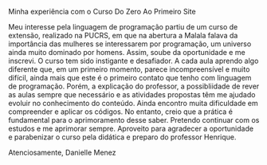 Minha experiência com o Curso Do Zero Ao Primeiro Site

Meu interesse pela linguagem de programação partiu de um curso de extensão, realizado na PUCRS, em que na abertura a Malala falava da importância das mulheres se interessarem por programação, um universo ainda muito dominado por homens.
Assim, soube da oportunidade e me inscrevi.
O curso tem sido instigante e desafiador. A cada aula aprendo algo diferente que, em um primeiro momento, parece incompreensível e muito difícil, ainda mais que este é o primeiro contato que tenho com linguagem de programação. Porém, a explicação do professor, a possibliidade de rever as aulas sempre que necessário e as atividades propostas têm me ajudado evoluir no conhecimento do conteúdo.
Ainda encontro muita dificuldade em compreender e aplicar os códigos. No entanto, creio que a prática é fundamental para o aprimoramento desse saber.
Pretendo continuar com os estudos e me aprimorar sempre.
Aproveito para agradecer a oportunidade e parabenizar o curso pela didática e preparo do professor Henrique.

Atenciosamente,
Danielle Menez